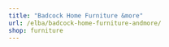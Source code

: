 ```yaml
---
title: "Badcock Home Furniture &more"
url: /elba/badcock-home-furniture-andmore/
shop: furniture
---
```

